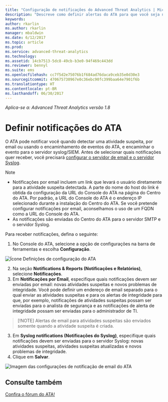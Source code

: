 ```yaml
---
title: "Configuração de notificações do Advanced Threat Analytics | Microsoft Docs"
description: "Descreve como definir alertas do ATA para que você seja notificado quando atividades suspeitas forem detectadas."
keywords: 
author: rkarlin
ms.author: rkarlin
manager: mbaldwin
ms.date: 6/12/2017
ms.topic: article
ms.prod: 
ms.service: advanced-threat-analytics
ms.technology: 
ms.assetid: 14cb7513-5dc8-49cb-b3e0-94f469c443dd
ms.reviewer: bennyl
ms.suite: ems
ms.openlocfilehash: cc7f5d2e75076b1f684ad76daca9ceb35e0d30e3
ms.sourcegitcommit: 470675730967e0c36ebc90fc399baa64e7901f6b
ms.translationtype: HT
ms.contentlocale: pt-BR
ms.lasthandoff: 06/30/2017
---
```

*Aplica-se a: Advanced Threat Analytics versão 1.8*



<a id="set-ata-notifications" class="xliff"></a>

# Definir notificações do ATA
O ATA pode notificar você quando detectar uma atividade suspeita, por email ou usando o encaminhamento de eventos do ATA, e encaminhar o evento para o servidor syslog/SIEM. Antes de selecionar quais notificações quer receber, você precisará [configurar o servidor de email e o servidor Syslog](setting-syslog-email-server-settings.md).

> [!NOTE]
> -   Notificações por email incluem um link que levará o usuário diretamente para a atividade suspeita detectada. A parte do nome do host do link é obtida da configuração da URL do Console do ATA na página do Centro do ATA. Por padrão, a URL do Console do ATA é o endereço IP selecionado durante a instalação do Centro do ATA.  Se você pretende configurar notificações por email, aconselhamos o uso de um FQDN como a URL do Console do ATA.
> -   As notificações são enviadas do Centro do ATA para o servidor SMTP e o servidor Syslog.


Para receber notificações, defina o seguinte:


1. No Console do ATA, selecione a opção de configurações na barra de ferramentas e escolha **Configuração**.

![Ícone Definições de configuração do ATA](media/ATA-config-icon.png)

2. Na seção **Notifications & Reports (Notificações e Relatórios)**, selecione **Notificações**.
3. Em **Notificações por Email**, especifique quais notificações devem ser enviadas por email: novas atividades suspeitas e novos problemas de integridade. Você pode definir um endereço de email separado para o qual enviar as atividades suspeitas e para os alertas de integridade para que, por exemplo, notificações de atividades suspeitas possam ser enviadas para o analista de segurança e as notificações de alerta de integridade possam ser enviadas para o administrador de TI.
>   [!NOTE]
>   Alertas de email para atividades suspeitas são enviados somente quando a atividade suspeita é criada.
3. Em **Syslog notifications (Notificações do Syslog)**, especifique quais notificações devem ser enviadas para o servidor Syslog: novas atividades suspeitas, atividades suspeitas atualizadas e novos problemas de integridade.
5. Clique em **Salvar**.

![Imagem das configurações de notificação de email do ATA](media/ata-mail-notification-settings.png)




<a id="see-also" class="xliff"></a>

## Consulte também
[Confira o fórum do ATA!](https://social.technet.microsoft.com/Forums/security/home?forum=mata)
